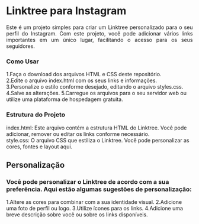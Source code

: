 # Linktree para Instagram

<p align="justify"> Este é um projeto simples para criar um Linktree personalizado para o seu perfil do Instagram. Com este projeto, você pode adicionar vários links importantes em um único lugar, facilitando o acesso para os seus seguidores. </p>

### Como Usar 

  1.Faça o download dos arquivos HTML e CSS deste repositório.</br>
  2.Edite o arquivo index.html com os seus links e informações.</br>
  3.Personalize o estilo conforme desejado, editando o arquivo styles.css.</br>
  4.Salve as alterações.
  5.Carregue os arquivos para o seu servidor web ou utilize uma plataforma de hospedagem gratuita.</br>

### Estrutura do Projeto

  index.html: Este arquivo contém a estrutura HTML do Linktree. Você pode adicionar, remover ou editar os links conforme necessário.</br>
  style.css: O arquivo CSS que estiliza o Linktree. Você pode personalizar as cores, fontes e layout aqui.</br>

## Personalização

### Você pode personalizar o Linktree de acordo com a sua preferência. Aqui estão algumas sugestões de personalização:

  1.Altere as cores para combinar com a sua identidade visual.
  2.Adicione uma foto de perfil ou logo.
  3.Utilize ícones para os links.
  4.Adicione uma breve descrição sobre você ou sobre os links disponíveis.
